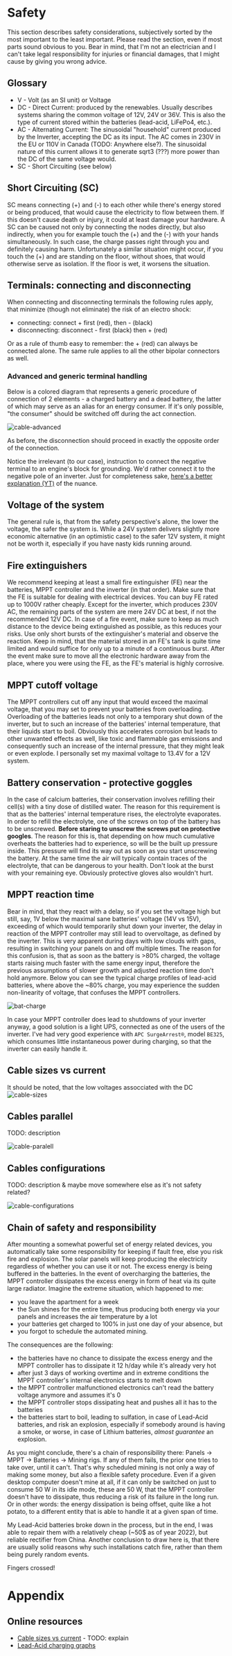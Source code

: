 ﻿# Safety
This section describes safety considerations, subjectively sorted by the most important to the least important. Please read the section, even if most parts sound obvious to you.
Bear in mind, that I'm not an electrician and I can't take legal responsibility for injuries or financial damages, that I might cause by giving you wrong advice. 

## Glossary
- V - Volt (as an SI unit) or Voltage
- DC - Direct Current: produced by the renewables. Usually describes systems sharing the common voltage of 12V, 24V or 36V. This is also the type of current stored within the batteries (lead-acid, LiFePo4, etc.).
- AC - Alternating Current: The sinusoidal "household" current produced by the Inverter, accepting the DC as its input. The AC comes in 230V in the EU or 110V in Canada (TODO: Anywhere else?). The sinusoidal nature of this current allows it to generate sqrt3 (???) more power than the DC of the same voltage would.
- SC - Short Circuiting (see below)

## Short Circuiting (SC)
SC means connecting (+) and (-) to each other while there's energy stored or being produced, that would cause the electricity to flow between them. 
If this doesn't cause death or injury, it could at least damage your hardware. 
A SC can be caused not only by connecting the nodes directly, but also indirectly, when you for example touch the (+) and the (-) with your hands simultaneously. 
In such case, the charge passes right through you and definitely causing harm.
Unfortunately a similar situation might occur, if you touch the (+) and are standing on the floor, without shoes, that would otherwise serve as isolation. If the floor is wet, it worsens the situation. 

## Terminals: connecting and disconnecting
When connecting and disconnecting terminals the following rules apply, that minimize (though not eliminate) the risk of an electro shock: 
- connecting: connect + first (red), then - (black)
- disconnecting: disconnect - first (black) then + (red)

Or as a rule of thumb easy to remember: the + (red) can always be connected alone.
The same rule applies to all the other bipolar connectors as well.

### Advanced and generic terminal handling
Below is a colored diagram that represents a generic procedure of connection of 2 elements - 
a charged battery and a dead battery, the latter of which may serve as an alias for an energy consumer. 
If it's only possible, "the consumer" should be switched off during the act connection. 

![cable-advanced](screenshots/cable-advanced.jpg)

As before, the disconnection should proceed in exactly the opposite order of the connection. 

Notice the irrelevant (to our case), instruction to connect the negative terminal to an engine's block for grounding. 
We'd rather connect it to the negative pole of an inverter.
Just for completeness sake, [here's a better explanation (YT)](https://www.youtube.com/watch?v=THvk09liu00) of the nuance.


## Voltage of the system
The general rule is, that from the safety perspective's alone, the lower the voltage, the safer the system is.
While a 24V system delivers slightly more economic alternative (in an optimistic case) to the safer 12V system, it might not be worth it, especially if you have nasty kids running around.

## Fire extinguishers
We recommend keeping at least a small fire extinguisher (FE) near the batteries, MPPT controller and the inverter (in that order). 
Make sure that the FE is suitable for dealing with electrical devices. You can buy FE rated up to 1000V rather cheaply. 
Except for the inverter, which produces 230V AC, the remaining parts of the system are mere 24V DC at best, if not the recommended 12V DC.
In case of a fire event, make sure to keep as much distance to the device being extinguished as possible, as this reduces your risks. 
Use only short bursts of the extinguisher's material and observe the reaction. 
Keep in mind, that the material stored in an FE's tank is quite time limited and would suffice for only up to a minute of a continuous burst. 
After the event make sure to move all the electronic hardware away from the place, where you were using the FE, as the FE's material is highly corrosive.

## MPPT cutoff voltage
The MPPT controllers cut off any input that would exceed the maximal voltage, that you may set to prevent your batteries from overloading.
Overloading of the batteries leads not only to a temporary shut down of the inverter, but to such an increase of the batteries' internal temperature, that their liquids start to boil. 
Obviously this accelerates corrosion but leads to other unwanted effects as well, like toxic and flammable gas emissions and consequently such an increase of the internal pressure, that they might leak or even explode.
I personally set my maximal voltage to 13.4V for a 12V system.

## Battery conservation - protective goggles
In the case of calcium batteries, their conservation involves refilling their cell(s) with a tiny dose of distilled water.
The reason for this requirement is that as the batteries' internal temperature rises, the electrolyte evaporates.
In order to refill the electrolyte, one of the screws on top of the battery has to be unscrewed. 
**Before staring to unscrew the screws put on protective googles**.
The reason for this is, that depending on how much cumulative overheats the batteries had to experience, so will be the built up pressure inside. 
This pressure will find its way out as soon as you start unscrewing the battery.
At the same time the air will typically contain traces of the electrolyte, that can be dangerous to your health.
Don't look at the burst with your remaining eye.
Obviously protective gloves also wouldn't hurt.


## MPPT reaction time
Bear in mind, that they react with a delay, so if you set the voltage high but still, say, 1V below the maximal sane batteries' voltage (14V vs 15V), exceeding of which would temporarily shut down your inverter, the delay in reaction of the MPPT controller may still lead to overvoltage, as defined by the inverter. 
This is very apparent during days with low clouds with gaps, resulting in switching your panels on and off multiple times. 
The reason for this confusion is, that as soon as the battery is >80% charged, the voltage starts raising much faster with the same energy input, therefore the previous assumptions of slower growth and adjusted reaction time don't hold anymore.
Below you can see the typical charge profiles of lead-acid batteries, where above the ~80% charge, you may experience the sudden non-linearity of voltage, that confuses the MPPT controllers.

![bat-charge](../data/voltage-2-soc-charge.png)

In case your MPPT controller does lead to shutdowns of your inverter anyway, a good solution is a light UPS, connected as one of the users of the inverter. 
I've had very good experience with `APC SurgeArrest®`, model `BE325`, which consumes little instantaneous power during charging, so that the inverter can easily handle it.

## Cable sizes vs current
It should be noted, that the low voltages assocciated with the DC
![cable-sizes](screenshots/cable-load-length.jpg)

## Cables parallel

TODO: description

![cable-paralell](screenshots/cable-paralell.jpg)

## Cables configurations

TODO: description & maybe move somewhere else as it's not safety related?

![cable-configurations](screenshots/cable-configurations.jpg)


## Chain of safety and responsibility
After mounting a somewhat powerful set of energy related devices, you automatically take some responsibility for keeping if fault free, else you risk fire and explosion. 
The solar panels will keep producing the electricity regardless of whether you can use it or not. 
The excess energy is being buffered in the batteries. 
In the event of overcharging the batteries, the MPPT controller dissipates the excess energy in form of heat via its quite large radiator. 
Imagine the extreme situation, which happened to me: 

- you leave the apartment for a week
- the Sun shines for the entire time, thus producing both energy via your panels and increases the air temperature by a lot
- your batteries get charged to 100% in just one day of your absence, but
- you forgot to schedule the automated mining.

The consequences are the following:

- the batteries have no chance to dissipate the excess energy and the MPPT controller has to dissipate it 12 h/day while it's already very hot
- after just 3 days of working overtime and in extreme conditions the MPPT controller's internal electronics starts to melt down
- the MPPT controller malfunctioned electronics can't read the battery voltage anymore and assumes it's 0
- the MPPT controller stops dissipating heat and pushes all it has to the batteries
- the batteries start to boil, leading to sulfation, in case of Lead-Acid batteries, and risk an explosion, especially if somebody around is having a smoke, or worse, in case of Lithium batteries, *almost guarantee* an explosion.

As you might conclude, there's a chain of responsibility there: Panels -> MPPT -> Batteries -> Mining rigs. 
If any of them fails, the prior one tries to take over, until it can't. 
That's why scheduled mining is not only a way of making some money, but also a flexible safety procedure. 
Even if a given desktop computer doesn't mine at all, if it can only be switched on just to consume 50 W in its idle mode, these are 50 W, that the MPPT controller doesn't have to dissipate, thus reducing a risk of its failure in the long run. 
Or in other words: the energy dissipation is being offset, quite like a hot potato, to a different entity that is able to handle it at a given span of time. 
 
My Lead-Acid batteries broke down in the process, but in the end, I was able to repair them with a relatively cheap (~50$ as of year 2022), but reliable rectifier from China. 
Another conclusion to draw here is, that there are usually solid reasons why such installations catch fire, rather than them being purely random events. 


Fingers crossed!

# Appendix
## Online resources
- [Cable sizes vs current](https://www.spwales.com/cable-size-current-rating-chart) - TODO: explain
- [Lead-Acid charging graphs](http://www.scubaengineer.com/documents/lead_acid_battery_charging_graphs.pdf)
